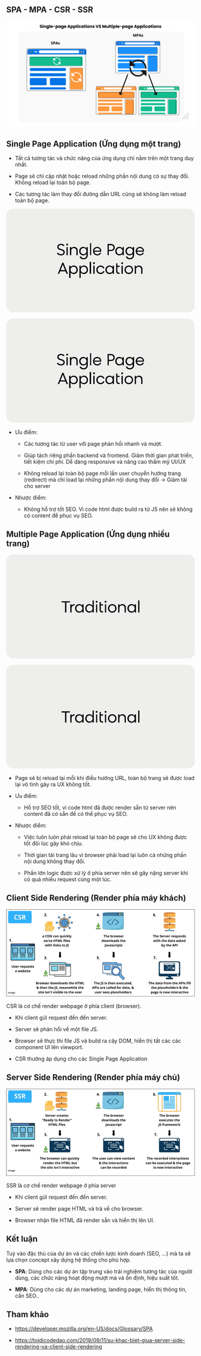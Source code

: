 ## SPA - MPA - CSR - SSR

![](../_images/spa-mpa.png)

## Single Page Application (Ứng dụng một trang)

- Tất cả tương tác và chức năng của ứng dụng chỉ nằm trên một trang duy nhất.

- Page sẽ chỉ cập nhật hoặc reload những phần nội dung có sự thay đổi. Không reload lại toàn bộ page.

- Các tương tác làm thay đổi đường dẫn URL cũng sẽ không làm reload toàn bộ page.

![](../_images/single-page-web-app.gif)

![](../_images/single-page-web-app-2.gif)



- Ưu điểm:

  - Các tương tác từ user với page phản hồi nhanh và mượt. 

  - Giúp tách riêng phần backend và frontend. Giảm thời gian phát triển, tiết kiệm chi phí. Dễ dàng responsive và nâng cao thẩm mỹ UI/UX

  - Không reload lại toàn bộ page mỗi lần user chuyển hướng trang (redirect) mà chỉ load lại những phần nội dung thay đổi -> Giảm tải cho server

- Nhược điểm:

  - Không hỗ trợ tốt SEO. Vì code html được build ra từ JS nên sẽ không có content để phục vụ SEO.

## Multiple Page Application (Ứng dụng nhiều trang)

![](../_images/traditional-web-app.gif)

![](../_images/traditional-web-app-2.gif)

- Page sẽ bị reload lại mỗi khi điều hướng URL, toàn bộ trang sẽ được load lại vô tình gây ra UX không tốt.

- Ưu điểm:

  - Hỗ trợ SEO tốt, vì code html đã được render sẵn từ server nên content đã có sẵn để có thể phục vụ SEO.

- Nhược điểm:

  - Việc luôn luôn phải reload lại toàn bộ page sẽ cho UX không được tốt đôi lúc gây khó chịu.

  - Thời gian tải trang lâu vì browser phải load lại luôn cả những phần nội dung không thay đổi. 

  - Phần lớn logic được xử lý ở phía server nên sẽ gây nặng server khi có quá nhiều request cùng một lúc.

## Client Side Rendering (Render phía máy khách)

![](../_images/csr.webp)

CSR là cơ chế render webpage ở phía client (browser).

- Khi client gửi request đến đến server.

- Server sẽ phản hồi về một file JS.

- Browser sẽ thực thi file JS và build ra cây DOM, hiển thị tất các các component UI lên viewport.

- CSR thường áp dụng cho các Single Page Application

## Server Side Rendering (Render phía máy chủ)

![](../_images/ssr.webp)

SSR là cơ chế render webpage ở phía server

- Khi client gửi request đến đến server.

- Server sẽ render page HTML và trả về cho browser.

- Browser nhận file HTML đã render sẵn và hiển thị lên UI.



## Kết luận

Tuỳ vào đặc thù của dự án và các chiến lược kinh doanh (SEO, ...) mà ta sẽ lựa chọn concept xây dựng hệ thống cho phù hợp.

- **SPA**: Dùng cho các dự án tập trung vào trải nghiệm tương tác của người dùng, các chức năng hoạt động mượt mà và ổn định, hiệu suất tốt.

- **MPA**: Dùng cho các dự án marketing, landing page, hiển thị thông tin, cần SEO..

## Tham khảo

- https://developer.mozilla.org/en-US/docs/Glossary/SPA

- https://toidicodedao.com/2018/09/11/su-khac-biet-giua-server-side-rendering-va-client-side-rendering
